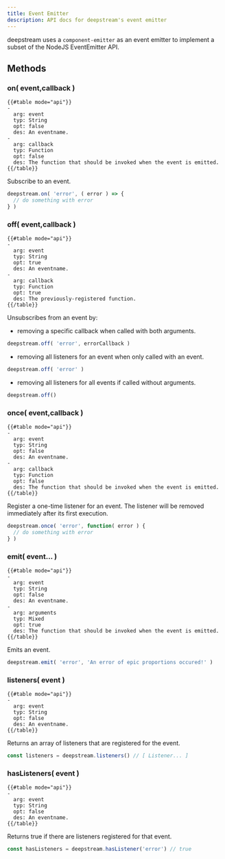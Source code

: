 ```yaml
---
title: Event Emitter
description: API docs for deepstream's event emitter
---
```


deepstream uses a `component-emitter` as an event emitter to implement a subset of the NodeJS EventEmitter API.

## Methods

### on( event,callback )
```
{{#table mode="api"}}
-
  arg: event
  typ: String
  opt: false
  des: An eventname.
-
  arg: callback
  typ: Function
  opt: false
  des: The function that should be invoked when the event is emitted.
{{/table}}
```
Subscribe to an event.

```javascript
deepstream.on( 'error', ( error ) => {
  // do something with error
} )
```

### off( event,callback )
```
{{#table mode="api"}}
-
  arg: event
  typ: String
  opt: true
  des: An eventname.
-
  arg: callback
  typ: Function
  opt: true
  des: The previously-registered function.
{{/table}}
```
Unsubscribes from an event by:
* removing a specific callback when called with both arguments.
```javascript
deepstream.off( 'error', errorCallback )
```
* removing all listeners for an event when only called with an event.
```javascript
deepstream.off( 'error' )
```
* removing all listeners for all events if called without arguments.
```javascript
deepstream.off()
```

### once( event,callback )
```
{{#table mode="api"}}
-
  arg: event
  typ: String
  opt: false
  des: An eventname.
-
  arg: callback
  typ: Function
  opt: false
  des: The function that should be invoked when the event is emitted.
{{/table}}
```
Register a one-time listener for an event. The listener will be removed immediately after its first execution.

```javascript
deepstream.once( 'error', function( error ) {
  // do something with error
} )
```

### emit( event... )
```
{{#table mode="api"}}
-
  arg: event
  typ: String
  opt: false
  des: An eventname.
-
  arg: arguments
  typ: Mixed
  opt: true
  des: The function that should be invoked when the event is emitted.
{{/table}}
```
Emits an event.

```javascript
deepstream.emit( 'error', 'An error of epic proportions occured!' )
```

### listeners( event )
```
{{#table mode="api"}}
-
  arg: event
  typ: String
  opt: false
  des: An eventname.
{{/table}}
```
Returns an array of listeners that are registered for the event.

```javascript
const listeners = deepstream.listeners() // [ Listener... ]
```

### hasListeners( event )
```
{{#table mode="api"}}
-
  arg: event
  typ: String
  opt: false
  des: An eventname.
{{/table}}
```
Returns true if there are listeners registered for that event.

```javascript
const hasListeners = deepstream.hasListener('error') // true
```